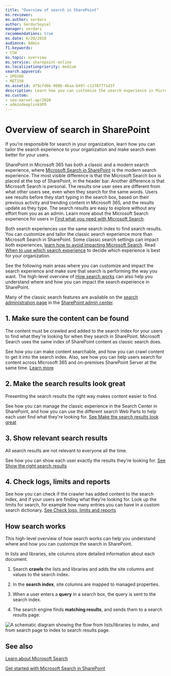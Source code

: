 ```yaml
---
title: "Overview of search in SharePoint"
ms.reviewer: 
ms.author: serdars
author: SerdarSoysal
manager: serdars
recommendations: true
ms.date: 6/20/2018
audience: Admin
f1.keywords:
- CSH
ms.topic: overview
ms.service: sharepoint-online
ms.localizationpriority: medium
search.appverid:
- SPO160
- MET150
ms.assetid: 479cfd6b-900b-46aa-b497-c13787771d3f
description: Learn how you can customize the search experience in Microsoft SharePoint to help users find the information they're looking for.
ms.custom: 
- seo-marvel-apr2020
- admindeeplinkSPO
---
```


# Overview of search in SharePoint

If you're responsible for search in your organization, learn how you can tailor the search experience to your organization and make search even better for your users.

SharePoint in Microsoft 365 has both a classic and a modern search experience, where [Microsoft Search in SharePoint](/microsoftsearch/overview-microsoft-search) is the modern search experience. The most visible difference is that the Microsoft Search box is placed at the top of SharePoint, in the header bar. Another difference is that Microsoft Search is personal. The results one user sees are different from what other users see, even when they search for the same words. Users see results before they start typing in the search box, based on their previous activity and trending content in Microsoft 365, and the results update as they type. The search results are easy to explore without any effort from you as an admin. Learn more about the Microsoft Search experience for users in [Find what you need with Microsoft Search](https://support.office.com/article/d5ed5d11-9e5d-4f1d-b8b4-3d371fe0cb87).

Both search experiences use the same search index to find search results. You can customize and tailor the classic search experience more than Microsoft Search in SharePoint. Some classic search settings can impact both experiences, [learn how to avoid impacting Microsoft Search](differences-classic-modern-search.md). Read [When to use which search experience](get-started-with-modern-search-experience.md) to decide which experience is best for your organization.


See the following main areas where you can customize and impact the search experience and make sure that search is performing the way you want. The high-level overview of [How search works](overview-of-search.md#howsearchworks) can also help you understand where and how you can impact the search experience in SharePoint.

Many of the classic search features are available on the [search administration page](manage-search-the-admin-center.md) in the <a href="https://go.microsoft.com/fwlink/?linkid=2185219" target="_blank">SharePoint admin center</a>.

## 1. Make sure the content can be found
  
The content must be crawled and added to the search index for your users to find what they're looking for when they search in SharePoint. Microsoft Search uses the same index of SharePoint content as classic search does.
  
See how you can make content searchable, and how you can crawl content to get it into the search index. Also, see how you can help users search for content across Microsoft 365 and on-premises SharePoint Server at the same time. [Learn more](make-sure-content-can-be-found.md)
  
## 2. Make the search results look great
  
Presenting the search results the right way makes content easier to find.
  
See how you can manage the classic experience in the Search Center in SharePoint, and how you can use the different search Web Parts to help each user find what they're looking for. [See Make the search results look great](make-search-results-look-great.md)
  
## 3. Show relevant search results
  
All search results are not relevant to everyone all the time.
  
See how you can show each user exactly the results they're looking for. [See Show the right search results](show-relevant-search-results.md)
  
## 4. Check logs, limits and reports
  
See how you can check if the crawler has added content to the search index, and if your users are finding what they're looking for. Look up the limits for search, for example how many entries you can have in a custom search dictionary. [See Check logs, limits and reports](check-logs-limits-and-reports.md)
  
## How search works
<a name="howsearchworks"> </a>

This high-level overview of how search works can help you understand where and how you can customize the search in SharePoint. 
  
In lists and libraries, site columns store detailed information about each document.
  
1. Search **crawls** the lists and libraries and adds the site columns and values to the search index.

2. In the **search index**, site columns are mapped to managed properties.

3. When a user enters a **query** in a search box, the query is sent to the search index. 

4. The search engine finds **matching results**, and sends them to a search results page.

![A schematic diagram showing the flow from lists/libraries to index, and from search page to index to search results page.](media/33dc2915-da17-4276-b8eb-79609d485d33.png)

## See also

[Learn about Microsoft Search](/microsoftsearch/overview-microsoft-search)

[Get started with Microsoft Search in SharePoint](/microsoftsearch/get-started-search-in-sharepoint-online)
